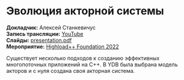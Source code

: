 # Эволюция акторной системы

**Докладчик:** Алексей Станкевичус\
**Запись трансляции:** [YouTube](https://youtu.be/bvfb4Mn4dXc)\
**Слайды:** [presentation.pdf](presentation.pdf)\
**Мероприятие:** [Highload++ Foundation 2022](https://highload.ru/foundation/2022)

Существует несколько подходов к созданию эффективных многопоточных приложений на С++. В YDB была выбрана модель акторов и с нуля создана своя акторная система.
